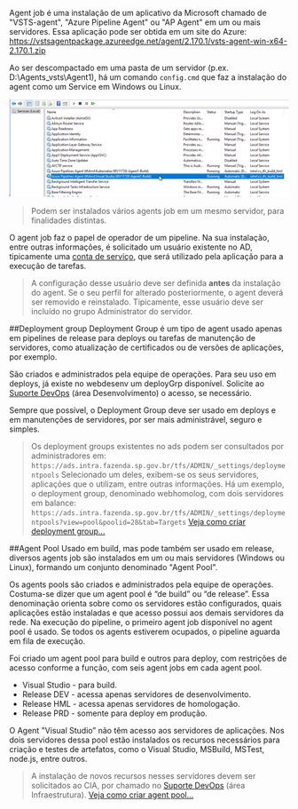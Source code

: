 Agent job é uma instalação de um aplicativo da Microsoft chamado de "VSTS-agent", "Azure Pipeline Agent" ou "AP Agent" em um ou mais servidores.
Essa aplicação pode ser obtida em um site do Azure:
https://vstsagentpackage.azureedge.net/agent/2.170.1/vsts-agent-win-x64-2.170.1.zip 

Ao ser descompactado em uma pasta de um servidor (p.ex. D:\Agents_vsts\Agent1), há um comando `config.cmd` que faz a instalação do agent como um Service em Windows ou Linux.

![image.png](/.attachments/image-3068fbbc-1003-4f31-89de-c2ed5f1303c5.png)

>Podem ser instalados vários agents job em um mesmo servidor, para finalidades distintas.

O agent job faz o papel de operador de um pipeline. Na sua instalação, entre outras informações, é solicitado um usuário existente no AD, tipicamente uma [conta de serviço](/Wiki-de-Arquitetura-e-Padrões-do-DTI/Biblioteca/Segurança-da-Informação/Usuários-em-aplicações), que será utilizado pela aplicação para a execução de tarefas.
>A configuração desse usuário deve ser definida **antes** da instalação do agent. Se o seu perfil for alterado posteriormente, o agent deverá ser removido e reinstalado.
Tipicamente, esse usuário deve ser incluído no grupo Administrator do servidor.

##Deployment group
Deployment Group é um tipo de agent usado apenas em pipelines de release para deploys ou tarefas de manutenção de servidores, como atualização de certificados ou de versões de aplicações, por exemplo. 

São criados e administrados pela equipe de operações. Para seu uso em deploys, já existe no webdesenv um deployGrp disponível. Solicite ao [Suporte DevOps](https://ads.intra.fazenda.sp.gov.br/tfs/ADMIN/Suporte_DevOps/_workitems/create/Product%20Backlog%20Item?templateId=f2327198-0479-4896-a596-9473509abab7&ownerId=edf1fe16-ac08-4f98-bbbc-e06e32d9686e) (área Desenvolvimento) o acesso, se necessário. 

Sempre que possível, o Deployment Group deve ser usado em deploys e em manutenções de servidores, por ser mais administrável, seguro e simples. 

>Os deployment groups existentes no ads podem ser consultados por administradores em:
`https://ads.intra.fazenda.sp.gov.br/tfs/ADMIN/_settings/deploymentpools` 
Selecionado um deles, exibem-se os seus servidores, aplicações que o utilizam, entre outras informações. 
Há um exemplo, o deployment group, denominado webhomolog, com dois servidores em balance:
`https://ads.intra.fazenda.sp.gov.br/tfs/ADMIN/_settings/deploymentpools?view=pool&poolid=28&tab=Targets` 
[Veja como criar deployment group...](/Wiki-de-Arquitetura-e-Padrões-do-DTI/Biblioteca/Operações/Agent-Job/Deployment-Group)

##Agent Pool
Usado em build, mas pode também ser usado em release, diversos agents job são instalados em um ou mais servidores (Windows ou Linux), formando um conjunto denominado "Agent Pool". 

Os agents pools são criados e administrados pela equipe de operações.  
Costuma-se dizer que um agent pool é “de build” ou “de release”. Essa denominação orienta sobre como os servidores estão configurados, quais aplicações estão instaladas e que acesso possui aos demais servidores da rede.
Na execução do pipeline, o primeiro agent job disponível no agent pool é usado. Se todos os agents estiverem ocupados, o pipeline aguarda em fila de execução.

Foi criado um agent pool para build e outros para deploy, com restrições de acesso conforme a função, com seis agent jobs em cada agent pool.
- Visual Studio - para build.
- Release DEV - acessa apenas servidores de desenvolvimento.
- Release HML - acessa apenas servidores de homologação.
- Release PRD - somente para deploy em produção.


O Agent "Visual Studio” não têm acesso aos servidores de aplicações. Nos dois servidores dessa pool estão instalados os recursos necessários para criação e testes de artefatos, como o Visual Studio, MSBuild, MSTest, node.js, entre outros. 

>A instalação de novos recursos nesses servidores devem ser solicitados ao CIA, por chamado no [Suporte DevOps](https://ads.intra.fazenda.sp.gov.br/tfs/ADMIN/Suporte_DevOps/_workitems/create/Product%20Backlog%20Item?templateId=f2327198-0479-4896-a596-9473509abab7&ownerId=edf1fe16-ac08-4f98-bbbc-e06e32d9686e) (área Infraestrutura).
[Veja como criar agent pool...](/Wiki-de-Arquitetura-e-Padrões-do-DTI/Biblioteca/Operações/Agent-Job/Instalação-de-Agent-Pool)
